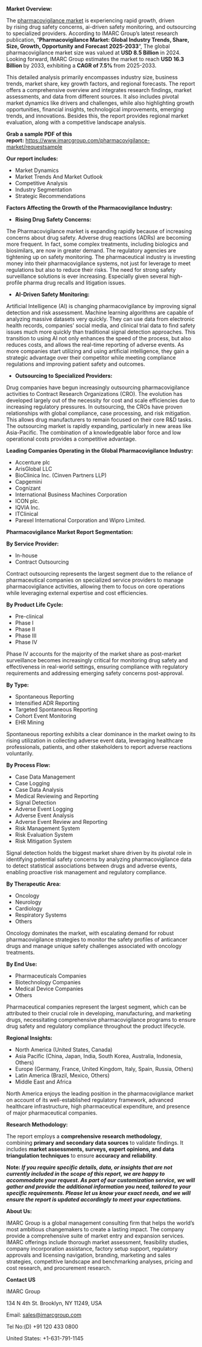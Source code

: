 <strong>Market Overview:</strong>

The <a href="https://www.imarcgroup.com/pharmacovigilance-market">pharmacovigilance market</a> is experiencing rapid growth, driven by rising drug safety concerns, ai-driven safety monitoring, and outsourcing to specialized providers. According to IMARC Group’s latest research publication, “<strong>Pharmacovigilance Market: Global Industry Trends, Share, Size, Growth, Opportunity and Forecast 2025-2033</strong>“, The global pharmacovigilance market size was valued at <strong>USD 8.5 Billion</strong> in 2024. Looking forward, IMARC Group estimates the market to reach <strong>USD 16.3 Billion </strong>by 2033, exhibiting a <strong>CAGR of 7.5% </strong>from 2025-2033.

This detailed analysis primarily encompasses industry size, business trends, market share, key growth factors, and regional forecasts. The report offers a comprehensive overview and integrates research findings, market assessments, and data from different sources. It also includes pivotal market dynamics like drivers and challenges, while also highlighting growth opportunities, financial insights, technological improvements, emerging trends, and innovations. Besides this, the report provides regional market evaluation, along with a competitive landscape analysis.

<strong>Grab a sample PDF of this report:</strong> <a href="https://www.imarcgroup.com/pharmacovigilance-market/requestsample" target="_blank" rel="noopener">https://www.imarcgroup.com/pharmacovigilance-market/requestsample</a>

<strong>Our report includes: </strong>
<ul>
 	<li>Market Dynamics</li>
 	<li>Market Trends And Market Outlook</li>
 	<li>Competitive Analysis</li>
 	<li>Industry Segmentation</li>
 	<li>Strategic Recommendations</li>
</ul>
<strong>Factors Affecting the Growth of the Pharmacovigilance Industry:</strong>
<ul>
 	<li><strong>Rising Drug Safety Concerns:</strong></li>
</ul>
The Pharmacovigilance market is expanding rapidly because of increasing concerns about drug safety. Adverse drug reactions (ADRs) are becoming more frequent. In fact, some complex treatments, including biologics and biosimilars, are now in greater demand. The regulatory agencies are tightening up on safety monitoring. The pharmaceutical industry is investing money into their pharmacovigilance systems, not just for leverage to meet regulations but also to reduce their risks. The need for strong safety surveillance solutions is ever increasing. Especially given several high-profile pharma drug recalls and litigation issues.
<ul>
 	<li><strong>AI-Driven Safety Monitoring:</strong></li>
</ul>
Artificial Intelligence (AI) is changing pharmacovigilance by improving signal detection and risk assessment. Machine learning algorithms are capable of analyzing massive datasets very quickly. They can use data from electronic health records, companies' social media, and clinical trial data to find safety issues much more quickly than traditional signal detection approaches. This transition to using AI not only enhances the speed of the process, but also reduces costs, and allows the real-time reporting of adverse events. As more companies start utilizing and using artificial intelligence, they gain a strategic advantage over their competitor while meeting compliance regulations and improving patient safety and outcomes.
<ul>
 	<li><strong>Outsourcing to Specialized Providers:</strong></li>
</ul>
Drug companies have begun increasingly outsourcing pharmacovigilance activities to Contract Research Organizations (CRO). The evolution has developed largely out of the necessity for cost and scale efficiencies due to increasing regulatory pressures. In outsourcing, the CROs have proven relationships with global compliance, case processing, and risk mitigation. This allows drug manufacturers to remain focused on their core R&amp;D tasks. The outsourcing market is rapidly expanding, particularly in new areas like Asia-Pacific. The combination of a knowledgeable labor force and low operational costs provides a competitive advantage.

<strong>Leading Companies Operating in the Global Pharmacovigilance Industry:</strong>
<ul>
 	<li>Accenture plc</li>
 	<li>ArisGlobal LLC</li>
 	<li>BioClinica Inc. (Cinven Partners LLP)</li>
 	<li>Capgemini</li>
 	<li>Cognizant</li>
 	<li>International Business Machines Corporation</li>
 	<li>ICON plc.</li>
 	<li>IQVIA Inc.</li>
 	<li>ITClinical</li>
 	<li>Parexel International Corporation and Wipro Limited.</li>
</ul>
<strong>Pharmacovigilance Market Report Segmentation:</strong>

<strong>By Service Provider:</strong>
<ul>
 	<li>In-house</li>
 	<li>Contract Outsourcing</li>
</ul>
Contract outsourcing represents the largest segment due to the reliance of pharmaceutical companies on specialized service providers to manage pharmacovigilance activities, allowing them to focus on core operations while leveraging external expertise and cost efficiencies.

<strong>By Product Life Cycle:</strong>
<ul>
 	<li>Pre-clinical</li>
 	<li>Phase I</li>
 	<li>Phase II</li>
 	<li>Phase III</li>
 	<li>Phase IV</li>
</ul>
Phase IV accounts for the majority of the market share as post-market surveillance becomes increasingly critical for monitoring drug safety and effectiveness in real-world settings, ensuring compliance with regulatory requirements and addressing emerging safety concerns post-approval.

<strong>By Type:</strong>
<ul>
 	<li>Spontaneous Reporting</li>
 	<li>Intensified ADR Reporting</li>
 	<li>Targeted Spontaneous Reporting</li>
 	<li>Cohort Event Monitoring</li>
 	<li>EHR Mining</li>
</ul>
Spontaneous reporting exhibits a clear dominance in the market owing to its rising utilization in collecting adverse event data, leveraging healthcare professionals, patients, and other stakeholders to report adverse reactions voluntarily.

<strong>By Process Flow:</strong>
<ul>
 	<li>Case Data Management</li>
 	<li class="ql-indent-1">Case Logging</li>
 	<li class="ql-indent-1">Case Data Analysis</li>
 	<li class="ql-indent-1">Medical Reviewing and Reporting</li>
 	<li>Signal Detection</li>
 	<li class="ql-indent-1">Adverse Event Logging</li>
 	<li class="ql-indent-1">Adverse Event Analysis</li>
 	<li class="ql-indent-1">Adverse Event Review and Reporting</li>
 	<li>Risk Management System</li>
 	<li class="ql-indent-1">Risk Evaluation System</li>
 	<li class="ql-indent-1">Risk Mitigation System</li>
</ul>
Signal detection holds the biggest market share driven by its pivotal role in identifying potential safety concerns by analyzing pharmacovigilance data to detect statistical associations between drugs and adverse events, enabling proactive risk management and regulatory compliance.

<strong>By Therapeutic Area:</strong>
<ul>
 	<li>Oncology</li>
 	<li>Neurology</li>
 	<li>Cardiology</li>
 	<li>Respiratory Systems</li>
 	<li>Others</li>
</ul>
Oncology dominates the market, with escalating demand for robust pharmacovigilance strategies to monitor the safety profiles of anticancer drugs and manage unique safety challenges associated with oncology treatments.

<strong>By End Use:</strong>
<ul>
 	<li>Pharmaceuticals Companies</li>
 	<li>Biotechnology Companies</li>
 	<li>Medical Device Companies</li>
 	<li>Others</li>
</ul>
Pharmaceutical companies represent the largest segment, which can be attributed to their crucial role in developing, manufacturing, and marketing drugs, necessitating comprehensive pharmacovigilance programs to ensure drug safety and regulatory compliance throughout the product lifecycle.

<strong>Regional Insights:</strong>
<ul>
 	<li>North America (United States, Canada)</li>
 	<li>Asia Pacific (China, Japan, India, South Korea, Australia, Indonesia, Others)</li>
 	<li>Europe (Germany, France, United Kingdom, Italy, Spain, Russia, Others)</li>
 	<li>Latin America (Brazil, Mexico, Others)</li>
 	<li>Middle East and Africa</li>
</ul>
North America enjoys the leading position in the pharmacovigilance market on account of its well-established regulatory framework, advanced healthcare infrastructure, high pharmaceutical expenditure, and presence of major pharmaceutical companies.

<strong>Research Methodology:</strong>

The report employs a <strong>comprehensive research methodology</strong>, combining <strong>primary and secondary data sources</strong> to validate findings. It includes <strong>market assessments, surveys, expert opinions, and data triangulation techniques</strong> to ensure <strong>accuracy and reliability</strong>.

<strong>Note: <em>If you require specific details, data, or insights that are not currently included in the scope of this report, we are happy to accommodate your request. As part of our customization service, we will gather and provide the additional information you need, tailored to your specific requirements. Please let us know your exact needs, and we will ensure the report is updated accordingly to meet your expectations.</em></strong>

<strong>About Us:</strong>

IMARC Group is a global management consulting firm that helps the world’s most ambitious changemakers to create a lasting impact. The company provide a comprehensive suite of market entry and expansion services. IMARC offerings include thorough market assessment, feasibility studies, company incorporation assistance, factory setup support, regulatory approvals and licensing navigation, branding, marketing and sales strategies, competitive landscape and benchmarking analyses, pricing and cost research, and procurement research.

<strong>Contact US</strong>

IMARC Group

134 N 4th St. Brooklyn, NY 11249, USA

Email: sales@imarcgroup.com

Tel No:(D) +91 120 433 0800

United States: +1-631-791-1145
